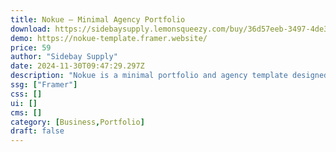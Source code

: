 ```yaml
---
title: Nokue — Minimal Agency Portfolio
download: https://sidebaysupply.lemonsqueezy.com/buy/36d57eeb-3497-4de3-8ae4-d4538e5ff479?aff=YGGpO5
demo: https://nokue-template.framer.website/
price: 59
author: "Sidebay Supply"
date: 2024-11-30T09:47:29.297Z
description: "Nokue is a minimal portfolio and agency template designed to highlight your work with elegance and simplicity, ideal for creative professionals and agencies."
ssg: ["Framer"]
css: []
ui: []
cms: []
category: [Business,Portfolio]
draft: false
---
```

